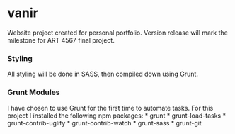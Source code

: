 # vanir
Website project created for personal portfolio. Version release will mark the milestone for ART 4567 final project.




### Styling
All styling will be done in SASS, then compiled down using Grunt.


### Grunt Modules
I have chosen to use Grunt for the first time to automate tasks. For this project I installed the following npm packages:
	* grunt
	* grunt-load-tasks
	* grunt-contrib-uglify
	* grunt-contrib-watch
	* grunt-sass
	* grunt-git